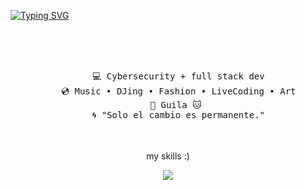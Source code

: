 [![Typing SVG](https://readme-typing-svg.demolab.com?font=Jacquard+12&size=35&pause=1000&color=E88CF7&width=435&lines=%E2%9D%A4%EF%B8%8E%E2%82%8A+%E2%8A%B9+hello+hello!+I'm+Karisha+;happy+to+see+you+here;have+a+nice+day++%E2%9D%A4%EF%B8%8E%E2%82%8A+%E2%8A%B9)](https://git.io/typing-svg)
<br><br>
<div align="center">

<br><br>
<pre>
    💻 Cybersecurity + full stack dev
    💿 Music • DJing • Fashion • LiveCoding • Art
    🐾 Guila 🐱 
    🌀 "Solo el cambio es permanente."
</pre>
<br><br>
my skills :)
<p align="center">
  <a href="https://skillicons.dev">
    <img src="https://skillicons.dev/icons?i=git,aws,docker,figma,html5,java,js,react,kali,linux" />
  </a>
</p>
